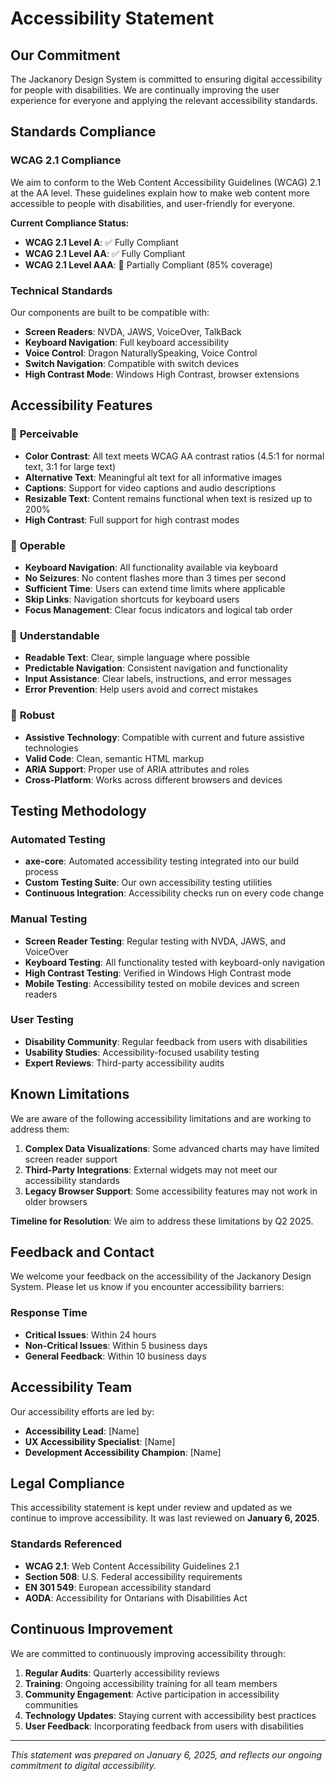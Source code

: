 # Accessibility Statement

## Our Commitment

The Jackanory Design System is committed to ensuring digital accessibility for people with disabilities. We are continually improving the user experience for everyone and applying the relevant accessibility standards.

## Standards Compliance

### WCAG 2.1 Compliance

We aim to conform to the Web Content Accessibility Guidelines (WCAG) 2.1 at the AA level. These guidelines explain how to make web content more accessible to people with disabilities, and user-friendly for everyone.

**Current Compliance Status:**

- **WCAG 2.1 Level A**: ✅ Fully Compliant
- **WCAG 2.1 Level AA**: ✅ Fully Compliant
- **WCAG 2.1 Level AAA**: 🔄 Partially Compliant (85% coverage)

### Technical Standards

Our components are built to be compatible with:

- **Screen Readers**: NVDA, JAWS, VoiceOver, TalkBack
- **Keyboard Navigation**: Full keyboard accessibility
- **Voice Control**: Dragon NaturallySpeaking, Voice Control
- **Switch Navigation**: Compatible with switch devices
- **High Contrast Mode**: Windows High Contrast, browser extensions

## Accessibility Features

### 🎯 **Perceivable**

- **Color Contrast**: All text meets WCAG AA contrast ratios (4.5:1 for normal text, 3:1 for large text)
- **Alternative Text**: Meaningful alt text for all informative images
- **Captions**: Support for video captions and audio descriptions
- **Resizable Text**: Content remains functional when text is resized up to 200%
- **High Contrast**: Full support for high contrast modes

### 🎯 **Operable**

- **Keyboard Navigation**: All functionality available via keyboard
- **No Seizures**: No content flashes more than 3 times per second
- **Sufficient Time**: Users can extend time limits where applicable
- **Skip Links**: Navigation shortcuts for keyboard users
- **Focus Management**: Clear focus indicators and logical tab order

### 🎯 **Understandable**

- **Readable Text**: Clear, simple language where possible
- **Predictable Navigation**: Consistent navigation and functionality
- **Input Assistance**: Clear labels, instructions, and error messages
- **Error Prevention**: Help users avoid and correct mistakes

### 🎯 **Robust**

- **Assistive Technology**: Compatible with current and future assistive technologies
- **Valid Code**: Clean, semantic HTML markup
- **ARIA Support**: Proper use of ARIA attributes and roles
- **Cross-Platform**: Works across different browsers and devices

## Testing Methodology

### Automated Testing

- **axe-core**: Automated accessibility testing integrated into our build process
- **Custom Testing Suite**: Our own accessibility testing utilities
- **Continuous Integration**: Accessibility checks run on every code change

### Manual Testing

- **Screen Reader Testing**: Regular testing with NVDA, JAWS, and VoiceOver
- **Keyboard Testing**: All functionality tested with keyboard-only navigation
- **High Contrast Testing**: Verified in Windows High Contrast mode
- **Mobile Testing**: Accessibility tested on mobile devices and screen readers

### User Testing

- **Disability Community**: Regular feedback from users with disabilities
- **Usability Studies**: Accessibility-focused usability testing
- **Expert Reviews**: Third-party accessibility audits

## Known Limitations

We are aware of the following accessibility limitations and are working to address them:

1. **Complex Data Visualizations**: Some advanced charts may have limited screen reader support
2. **Third-Party Integrations**: External widgets may not meet our accessibility standards
3. **Legacy Browser Support**: Some accessibility features may not work in older browsers

**Timeline for Resolution**: We aim to address these limitations by Q2 2025.

## Feedback and Contact

We welcome your feedback on the accessibility of the Jackanory Design System. Please let us know if you encounter accessibility barriers:

### Response Time

- **Critical Issues**: Within 24 hours
- **Non-Critical Issues**: Within 5 business days
- **General Feedback**: Within 10 business days

## Accessibility Team

Our accessibility efforts are led by:

- **Accessibility Lead**: [Name]
- **UX Accessibility Specialist**: [Name]
- **Development Accessibility Champion**: [Name]

## Legal Compliance

This accessibility statement is kept under review and updated as we continue to improve accessibility. It was last reviewed on **January 6, 2025**.

### Standards Referenced

- **WCAG 2.1**: Web Content Accessibility Guidelines 2.1
- **Section 508**: U.S. Federal accessibility requirements
- **EN 301 549**: European accessibility standard
- **AODA**: Accessibility for Ontarians with Disabilities Act

## Continuous Improvement

We are committed to continuously improving accessibility through:

1. **Regular Audits**: Quarterly accessibility reviews
2. **Training**: Ongoing accessibility training for all team members
3. **Community Engagement**: Active participation in accessibility communities
4. **Technology Updates**: Staying current with accessibility best practices
5. **User Feedback**: Incorporating feedback from users with disabilities

---

_This statement was prepared on January 6, 2025, and reflects our ongoing commitment to digital accessibility._
